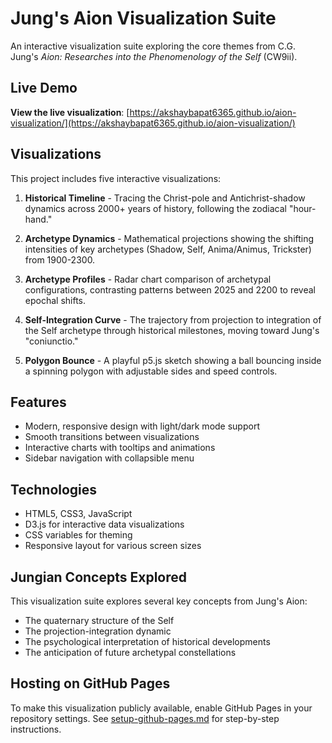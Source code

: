 # Jung's Aion Visualization Suite

An interactive visualization suite exploring the core themes from C.G. Jung's *Aion: Researches into the Phenomenology of the Self* (CW9ii).

## Live Demo

**View the live visualization**: [https://akshaybapat6365.github.io/aion-visualization/](https://akshaybapat6365.github.io/aion-visualization/)

## Visualizations

This project includes five interactive visualizations:

1. **Historical Timeline** - Tracing the Christ-pole and Antichrist-shadow dynamics across 2000+ years of history, following the zodiacal "hour-hand."

2. **Archetype Dynamics** - Mathematical projections showing the shifting intensities of key archetypes (Shadow, Self, Anima/Animus, Trickster) from 1900-2300.

3. **Archetype Profiles** - Radar chart comparison of archetypal configurations, contrasting patterns between 2025 and 2200 to reveal epochal shifts.

4. **Self-Integration Curve** - The trajectory from projection to integration of the Self archetype through historical milestones, moving toward Jung's "coniunctio."
5. **Polygon Bounce** - A playful p5.js sketch showing a ball bouncing inside a spinning polygon with adjustable sides and speed controls.

## Features

- Modern, responsive design with light/dark mode support
- Smooth transitions between visualizations
- Interactive charts with tooltips and animations
- Sidebar navigation with collapsible menu

## Technologies

- HTML5, CSS3, JavaScript
- D3.js for interactive data visualizations
- CSS variables for theming
- Responsive layout for various screen sizes

## Jungian Concepts Explored

This visualization suite explores several key concepts from Jung's Aion:
- The quaternary structure of the Self
- The projection-integration dynamic
- The psychological interpretation of historical developments
- The anticipation of future archetypal constellations

## Hosting on GitHub Pages

To make this visualization publicly available, enable GitHub Pages in your repository settings. See [setup-github-pages.md](setup-github-pages.md) for step-by-step instructions.
